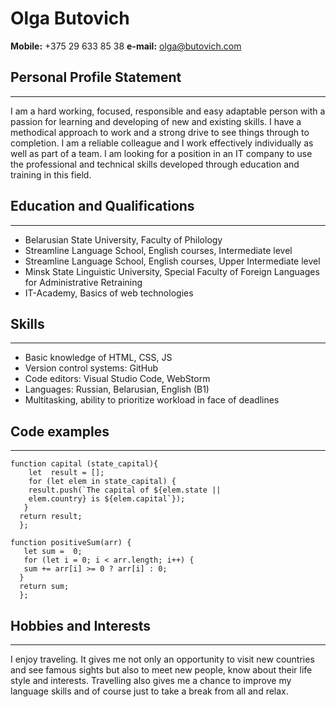 # Olga Butovich

**Mobile:** +375 29 633 85 38 
**e-mail:** <olga@butovich.com>


## Personal Profile Statement

---

I am a hard working, focused, responsible and easy adaptable person with a passion for learning and developing of new and existing skills. I have a methodical approach to work and a strong drive to see things through to completion. I am a reliable colleague and I work effectively individually as well as part of a team. I am looking for a position in an IT company to use the professional and technical skills developed through education and training in this field.

## Education and Qualifications

---
 
+ Belarusian State University, Faculty of Philology
+ Streamline Language School, English courses, Intermediate level
+ Streamline Language School, English courses, Upper Intermediate level
+ Minsk State Linguistic University, Special Faculty of Foreign Languages for Administrative Retraining
+ IT-Academy, Basics of web technologies

## Skills

---
 
+ Basic knowledge of HTML, CSS, JS  
+ Version control systems: GitHub
+ Code editors: Visual Studio Code, WebStorm
+ Languages: Russian, Belarusian, English (B1)
+ Multitasking, ability to prioritize workload in face of deadlines

## Code examples

---

```
function capital (state_capital){
    let  result = [];
    for (let elem in state_capital) {
    result.push(`The capital of ${elem.state || 
    elem.country} is ${elem.capital`});
   }
  return result;
  };

function positiveSum(arr) {
   let sum =  0;
   for (let i = 0; i < arr.length; i++) {
   sum += arr[i] >= 0 ? arr[i] : 0;
  }
  return sum;
  };
```
  
## Hobbies and Interests

---
 
I enjoy traveling. It gives me not only an opportunity to visit new countries and see famous sights but also to meet new people, know about their life style and interests. Travelling also gives me a chance to improve my language skills and of course just to take a break from all and relax.